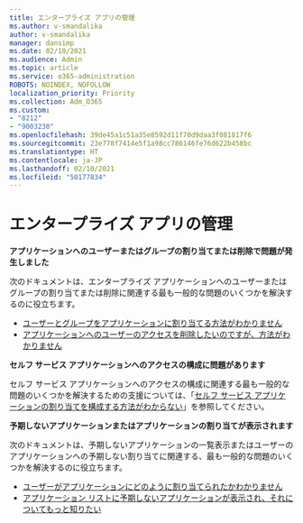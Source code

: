 ```yaml
---
title: エンタープライズ アプリの管理
ms.author: v-smandalika
author: v-smandalika
manager: dansimp
ms.date: 02/10/2021
ms.audience: Admin
ms.topic: article
ms.service: o365-administration
ROBOTS: NOINDEX, NOFOLLOW
localization_priority: Priority
ms.collection: Adm_O365
ms.custom:
- "8212"
- "9003230"
ms.openlocfilehash: 39de45a1c51a35e8592d11f70d9daa3f081817f6
ms.sourcegitcommit: 23e778f7414e5f1a98cc786146fe76d622b458bc
ms.translationtype: HT
ms.contentlocale: ja-JP
ms.lasthandoff: 02/10/2021
ms.locfileid: "50177834"
---
```

# <a name="management-of-enterprise-apps"></a>エンタープライズ アプリの管理

**アプリケーションへのユーザーまたはグループの割り当てまたは削除で問題が発生しました**

次のドキュメントは、エンタープライズ アプリケーションへのユーザーまたはグループの割り当てまたは削除に関連する最も一般的な問題のいくつかを解決するのに役立ちます。

- [ユーザーとグループをアプリケーションに割り当てる方法がわかりません](https://docs.microsoft.com/azure/active-directory/manage-apps/assign-user-or-group-access-portal)
- [アプリケーションへのユーザーのアクセスを削除したいのですが、方法がわかりません](https://docs.microsoft.com/azure/active-directory/manage-apps/methods-for-removing-user-access)

**セルフ サービス アプリケーションへのアクセスの構成に問題があります**

セルフ サービス アプリケーションへのアクセスの構成に関連する最も一般的な問題のいくつかを解決するための支援については、「[セルフ サービス アプリケーションの割り当てを構成する方法がわからない](https://docs.microsoft.com/azure/active-directory/manage-apps/manage-self-service-access)」を参照してください。

**予期しないアプリケーションまたはアプリケーションの割り当てが表示されます**

次のドキュメントは、予期しないアプリケーションの一覧表示またはユーザーのアプリケーションへの予期しない割り当てに関連する、最も一般的な問題のいくつかを解決するのに役立ちます。

- [ユーザーがアプリケーションにどのように割り当てられたかわかりません](https://docs.microsoft.com/azure/active-directory/manage-apps/ways-users-get-assigned-to-applications)
- [アプリケーション リストに予期しないアプリケーションが表示され、それについてもっと知りたい](https://docs.microsoft.com/azure/active-directory/manage-apps/application-types)












